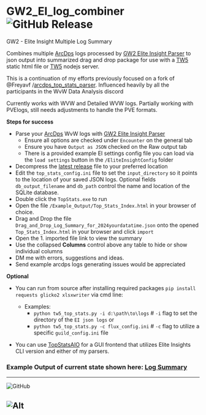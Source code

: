 # GW2_EI_log_combiner  ![GitHub Release](https://img.shields.io/github/v/release/Drevarr/GW2_EI_log_combiner?include_prereleases&display_name=release)

GW2 - Elite Insight Multiple Log Summary



Combines multiple [ArcDps](https://www.deltaconnected.com/arcdps/x64/) logs processed by [GW2 Elite Insight Parser](https://github.com/baaron4/GW2-Elite-Insights-Parser/releases) to json output into summarized drag and drop package for use with a [TW5](https://github.com/TiddlyWiki/TiddlyWiki5) static html file or [TW5](https://github.com/TiddlyWiki/TiddlyWiki5) nodejs server.  

This is a continuation of my efforts previously focused on a fork of @Freyavf /[arcdps_top_stats_parser](https://github.com/Drevarr/arcdps_top_stats_parser).  Influenced heavily by all the participants in the WvW Data Analysis discord 


Currently works with WVW and Detailed WVW logs. Partially working with PVElogs, still needs adjustments to handle the PVE formats.


**Steps for success**

 - Parse your [ArcDps](https://www.deltaconnected.com/arcdps/x64/) WvW logs with [GW2 Elite Insight Parser](https://github.com/baaron4/GW2-Elite-Insights-Parser/releases) 
     - Ensure all options are checked under `Encounter` on the general tab 
     - Ensure you have `Output as JSON` checked on the Raw output tab
     - There is a provided example EI settings config file you can load via the `load settings` button in the `/EliteInsightConfig` folder
 - Decompress the [latest release](https://github.com/Drevarr/GW2_EI_log_combiner/releases) file to your preferred location
 - Edit the `top_stats_config.ini` file to set the `input_directory` so it points to the location of your saved JSON logs. Optional fields `db_output_filename` and `db_path` control the name and location of the SQLite database.
 - Double click the `TopStats.exe` to run
 - Open the file `/Example_Output/Top_Stats_Index.html` in your browser of choice.
 - Drag and Drop the file `Drag_and_Drop_Log_Summary_for_2024yourdatatime.json` onto the opened `Top_Stats_Index.html` in your browser and click `import`
- Open the 1. imported file link to view the summary
- Use the collapsed **Columns** control above any table to hide or show individual columns
- DM me with errors, suggestions and ideas.
 - Send example arcdps logs generating issues would be appreciated 
 
**Optional**
 - You can run from source after installing required packages `pip install requests glicko2 xlsxwriter` via cmd line: 
   -  Examples:
      - `python tw5_top_stats.py -i d:\path\to\logs`  # `-i` flag to set the directory of the `EI json logs`
      or
      - `python tw5_top_stats.py -c flux_config.ini`  # `-c` flag to utilize a specific `guild_config.ini` file

 - You can use [TopStatsAIO](https://github.com/darkharasho/TopStatsAIO) for a GUI frontend that utilizes Elite Insights CLI version and either of my parsers.

### Example Output of current state shown here:  [Log Summary](https://wvwlogs.com)

---

![GitHub](https://img.shields.io/github/license/Drevarr/GW2_EI_log_combiner)


![Alt](https://repobeats.axiom.co/api/embed/30e54d6fd35e0a496f6e2edcd0fc8c40e1856f01.svg "Repobeats analytics image")
---

